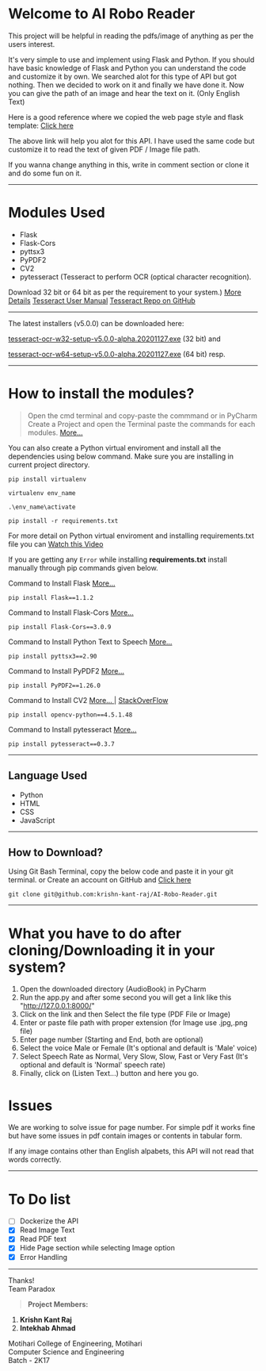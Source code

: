 # Welcome to AI Robo Reader
This project will be helpful in reading the pdfs/image of anything as per the users interest.

It's very simple to use and implement using Flask and Python. If you should have basic knowledge of Flask and Python you can understand the code and customize it by own.
We searched alot for this type of API but got nothing. Then we decided to work on it and finally we have done it.
Now you can give the path of an image and hear the text on it. (Only English Text)

Here is a good reference where we copied the web page style and flask template: [Click here](https://dev.to/siddheshshankar/build-a-text-to-speech-service-with-python-flask-framework-3966)


The above link will help you alot for this API.
I have used the same code but customize it to read the text of given PDF / Image file path.

If you wanna change anything in this, write in comment section or clone it and do some fun on it.
***
# Modules Used
- Flask
- Flask-Cors
- pyttsx3
- PyPDF2
- CV2
- pytesseract (Tesseract to perform OCR (optical character recognition). 

Download 32 bit or 64 bit as per the requirement to your system.) [More Details](https://github.com/UB-Mannheim/tesseract/wiki) [Tesseract User Manual](https://tesseract-ocr.github.io/tessdoc/Home.html)
 [Tesseract Repo on GitHub](https://github.com/tesseract-ocr/tesseract)

***
The latest installers (v5.0.0) can be downloaded here:

[tesseract-ocr-w32-setup-v5.0.0-alpha.20201127.exe](https://digi.bib.uni-mannheim.de/tesseract/tesseract-ocr-w32-setup-v5.0.0-alpha.20201127.exe) (32 bit) and

[tesseract-ocr-w64-setup-v5.0.0-alpha.20201127.exe](https://digi.bib.uni-mannheim.de/tesseract/tesseract-ocr-w64-setup-v5.0.0-alpha.20201127.exe) (64 bit) resp.

***
# How to install the modules?
> Open the cmd terminal and copy-paste the commmand or in PyCharm Create a Project and open the Terminal paste the commands for each modules. [More...](https://www.jetbrains.com/help/pycharm/installing-uninstalling-and-upgrading-packages.html)

You can also create a Python virtual enviroment and install all the dependencies using below command.
Make sure you are installing in current project directory.

```
pip install virtualenv
```
```
virtualenv env_name
```
```
.\env_name\activate
```
```
pip install -r requirements.txt
```
For more detail on Python virtual enviroment and installing requirements.txt file you can [Watch this Video](https://www.codewithharry.com/videos/python-tutorials-for-absolute-beginners-43)

If you are getting any ``` Error ``` while installing **requirements.txt** install manually through pip commands given below. 

Command to Install Flask [More...](https://pypi.org/project/Flask/)
```
pip install Flask==1.1.2
```
Command to Install Flask-Cors [More...](https://pypi.org/project/Flask-Cors/)
```
pip install Flask-Cors==3.0.9
```
Command to Install Python Text to Speech [More...](https://pypi.org/project/pyttsx3/)
```
pip install pyttsx3==2.90
```
Command to Install PyPDF2 [More...](https://pypi.org/project/PyPDF2/)
```
pip install PyPDF2==1.26.0
```
Command to Install CV2 [More... ](https://pypi.org/project/opencv-python/) |  [  StackOverFlow](https://stackoverflow.com/questions/57883178/how-to-install-cv2)
```
pip install opencv-python==4.5.1.48
```
Command to Install pytesseract [More...](https://pypi.org/project/pytesseract/)
```
pip install pytesseract==0.3.7
```
***
## Language Used
- Python
- HTML
- CSS
- JavaScript
***
## How to Download?
Using Git Bash Terminal, copy the below code and paste it in your git terminal. or Create an account on GitHub and [Click here](https://github.com/krishn-kant-raj/AI-Robo-Reader/archive/master.zip)
```
git clone git@github.com:krishn-kant-raj/AI-Robo-Reader.git
```
***
# What you have to do after cloning/Downloading it in your system? 

1. Open the downloaded directory (AudioBook) in PyCharm
2. Run the app.py and after some second you will get a link like this "http://127.0.0.1:8000/"
3. Click on the link and then Select the file type (PDF File or Image)
4. Enter or paste file path with proper extension (for Image use .jpg,.png file)
4. Enter page number (Starting and End, both are optional)
5. Select the voice Male or Female (It's optional and default is 'Male' voice) 
6. Select Speech Rate as Normal, Very Slow, Slow, Fast or Very Fast (It's optional and default is 'Normal' speech rate)
7. Finally, click on (Listen Text...) button and here you go.

# Issues
We are working to solve issue for page number. For simple pdf it works fine but have some issues in pdf contain images or contents in tabular form.

If any image contains other than English alpabets, this API will not read that words correctly. 
***
# To Do list
- [ ] Dockerize the API
- [x] Read Image Text
- [x] Read PDF text
- [x] Hide Page section while selecting Image option
- [x] Error Handling
***
Thanks!<br>
Team Paradox

> **Project Members:**
1. **Krishn Kant Raj**
2. **Intekhab Ahmad**

Motihari College of Engineering, Motihari<br>
Computer Science and Engineering<br>
Batch - 2K17<br>
